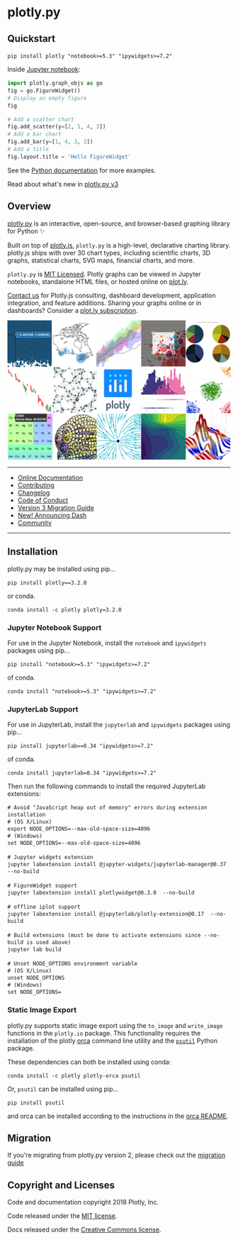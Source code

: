 # plotly.py

## Quickstart

`pip install plotly "notebook>=5.3" "ipywidgets>=7.2"`

Inside [Jupyter notebook](https://jupyter.org/install):
```python
import plotly.graph_objs as go
fig = go.FigureWidget()
# Display an empty figure
fig
```
```python
# Add a scatter chart
fig.add_scatter(y=[2, 1, 4, 3])
# Add a bar chart
fig.add_bar(y=[1, 4, 3, 2])
# Add a title
fig.layout.title = 'Hello FigureWidget'
```

See the [Python documentation](https://plot.ly/python/) for more examples.

Read about what's new in [plotly.py v3](https://medium.com/@plotlygraphs/introducing-plotly-py-3-0-0-7bb1333f69c6)

## Overview
[plotly.py](https://plot.ly/d3-js-for-python-and-pandas-charts/) is an interactive, open-source, and browser-based graphing library for Python :sparkles:

Built on top of [plotly.js](https://github.com/plotly/plotly.js), `plotly.py` is a high-level, declarative charting library. plotly.js ships with over 30 chart types, including scientific charts, 3D graphs, statistical charts, SVG maps, financial charts, and more.

`plotly.py` is [MIT Licensed](LICENSE.txt). Plotly graphs can be viewed in Jupyter notebooks, standalone HTML files, or hosted online on [plot.ly](https://plot.ly).

[Contact us](https://plot.ly/products/consulting-and-oem/) for Plotly.js consulting, dashboard development, application integration, and feature additions. Sharing your graphs online or in dashboards? Consider a [plot.ly subscription](https://plot.ly/products/cloud).

<p align="center">
    <a href="https://plot.ly/python" target="_blank">
    <img src="https://raw.githubusercontent.com/cldougl/plot_images/add_r_img/plotly_2017.png">
</a></p>

***

- [Online Documentation](https://plot.ly/python)
- [Contributing](contributing.md)
- [Changelog](CHANGELOG.md)
- [Code of Conduct](CODE_OF_CONDUCT.md)
- [Version 3 Migration Guide](migration-guide.md)
- [New! Announcing Dash](https://medium.com/@plotlygraphs/introducing-dash-5ecf7191b503)
- [Community](https://community.plot.ly/c/api/python)

***

## Installation

plotly.py may be installed using pip...
```
pip install plotly==3.2.0
```

or conda.
```
conda install -c plotly plotly=3.2.0
```

### Jupyter Notebook Support
For use in the Jupyter Notebook, install the `notebook` and `ipywidgets`
packages using pip...

```
pip install "notebook>=5.3" "ipywidgets>=7.2"
```

of conda.

```
conda install "notebook>=5.3" "ipywidgets>=7.2"
```

### JupyterLab Support
For use in JupyterLab, install the `jupyterlab` and `ipywidgets`
packages using pip... 

```
pip install jupyterlab==0.34 "ipywidgets>=7.2"
```

of conda.

```
conda install jupyterlab=0.34 "ipywidgets>=7.2"
```

Then run the following commands to install the required JupyterLab extensions:
```
# Avoid "JavaScript heap out of memory" errors during extension installation
# (OS X/Linux)
export NODE_OPTIONS=--max-old-space-size=4096
# (Windows)
set NODE_OPTIONS=--max-old-space-size=4096

# Jupyter widgets extension
jupyter labextension install @jupyter-widgets/jupyterlab-manager@0.37 --no-build

# FigureWidget support
jupyter labextension install plotlywidget@0.3.0  --no-build

# offline iplot support
jupyter labextension install @jupyterlab/plotly-extension@0.17  --no-build

# Build extensions (must be done to activate extensions since --no-build is used above)
jupyter lab build

# Unset NODE_OPTIONS environment variable
# (OS X/Linux)
unset NODE_OPTIONS
# (Windows)
set NODE_OPTIONS=
```

### Static Image Export
plotly.py supports static image export using the `to_image` and `write_image`
functions in the `plotly.io` package. This functionality requires the
installation of the plotly [orca](https://github.com/plotly/orca) command line utility and the
[`psutil`](https://github.com/giampaolo/psutil) Python package.

These dependencies can both be installed using conda:
```
conda install -c plotly plotly-orca psutil
```

Or, `psutil` can be installed using pip...
```
pip install psutil
```

and orca can be installed according to the instructions in the [orca README](https://github.com/plotly/orca).

## Migration
If you're migrating from plotly.py version 2, please check out the [migration guide](migration-guide.md)

## Copyright and Licenses
Code and documentation copyright 2018 Plotly, Inc.

Code released under the [MIT license](LICENSE.txt).

Docs released under the [Creative Commons license](https://github.com/plotly/documentation/blob/source/LICENSE).
